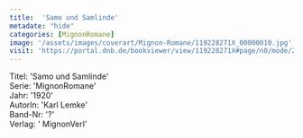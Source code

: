 ```yaml
---
title:  'Samo und Samlinde'
metadate: "hide"
categories: [MignonRomane]
image: '/assets/images/coverart/Mignon-Romane/119228271X_00000010.jpg'
visit: 'https://portal.dnb.de/bookviewer/view/119228271X#page/n0/mode/2up'
---
```

Titel: 'Samo und Samlinde' <br>
Serie: 'MignonRomane' <br>
Jahr: '1920' <br>
AutorIn: 'Karl Lemke' <br>
Band-Nr: '?' <br>
Verlag: ' MignonVerl'
